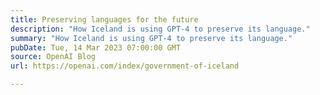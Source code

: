 ```yaml
---
title: Preserving languages for the future
description: "How Iceland is using GPT-4 to preserve its language."
summary: "How Iceland is using GPT-4 to preserve its language."
pubDate: Tue, 14 Mar 2023 07:00:00 GMT
source: OpenAI Blog
url: https://openai.com/index/government-of-iceland

---
```


